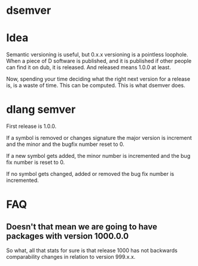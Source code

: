 # dsemver

# Idea

Semantic versioning is useful, but 0.x.x versioning is a pointless loophole.
When a piece of D software is published, and it is published if other people
can find it on dub, it is released.
And released means 1.0.0 at least.

Now, spending your time deciding what the right next version for a release is,
is a waste of time.
This can be computed.
This is what dsemver does.


# dlang semver

First release is 1.0.0.

If a symbol is removed or changes signature the major version is increment and
the minor and the bugfix number reset to 0.

If a new symbol gets added, the minor number is incremented and the bug fix
number is reset to 0.

If no symbol gets changed, added or removed the bug fix number is incremented.

# FAQ

## Doesn't that mean we are going to have packages with version 1000.0.0

So what, all that stats for sure is that release 1000 has not backwards
comparability changes in relation to version 999.x.x.
